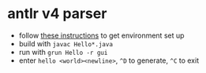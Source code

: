 # antlr v4 parser

- follow [these instructions](https://github.com/antlr/antlr4/blob/master/doc/getting-started.md) to get environment set up
- build with `javac Hello*.java`
- run with `grun Hello -r gui`
- enter `hello <world><newline>`, `^D` to generate, `^C` to exit

